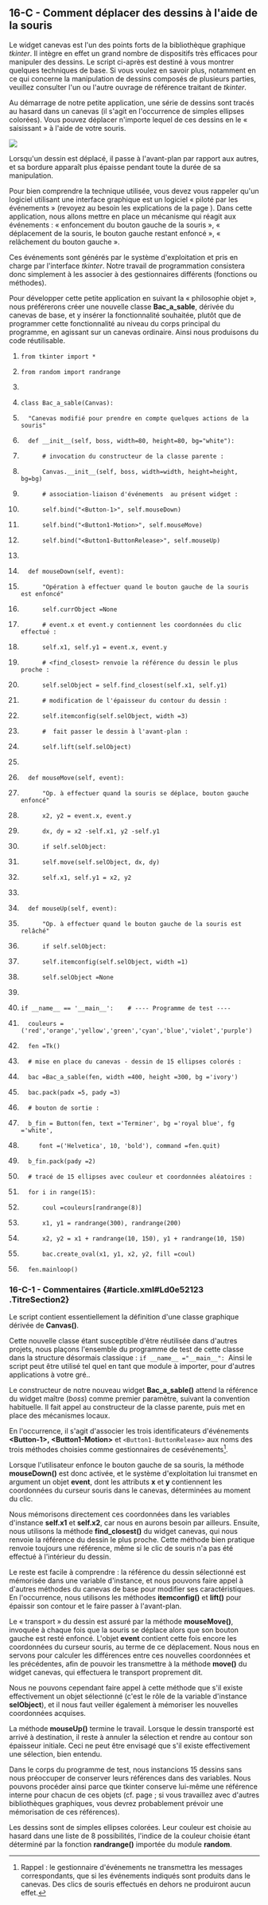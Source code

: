 ## 16-C - Comment déplacer des dessins à l'aide de la souris

Le widget canevas est l'un des points forts de la bibliothèque graphique
*tkinter*. Il intègre en effet un grand nombre de dispositifs très
efficaces pour manipuler des dessins. Le script ci-après est destiné à
vous montrer quelques techniques de base. Si vous voulez en savoir plus,
notamment en ce qui concerne la manipulation de dessins composés de
plusieurs parties, veuillez consulter l'un ou l'autre ouvrage de
référence traitant de *tkinter*.

Au démarrage de notre petite application, une série de dessins sont
tracés au hasard dans un canevas (il s'agit en l'occurrence de simples
ellipses colorées). Vous pouvez déplacer n'importe lequel de ces dessins
en le « saisissant » à l'aide de votre souris.



![](images/image49.png)



Lorsqu'un dessin est déplacé, il passe à l'avant-plan par rapport aux
autres, et sa bordure apparaît plus épaisse pendant toute la durée de sa
manipulation.

Pour bien comprendre la technique utilisée, vous devez vous rappeler
qu'un logiciel utilisant une interface graphique est un logiciel «
piloté par les événements » (revoyez au besoin les explications de la
page ). Dans cette application, nous allons mettre en place un mécanisme
qui réagit aux événements : « enfoncement du bouton gauche de la souris
», « déplacement de la souris, le bouton gauche restant enfoncé », «
relâchement du bouton gauche ».

Ces événements sont générés par le système d'exploitation et pris en
charge par l'interface *tkinter*. Notre travail de programmation
consistera donc simplement à les associer à des gestionnaires différents
(fonctions ou méthodes).

Pour développer cette petite application en suivant la « philosophie
objet », nous préférerons créer une nouvelle classe **Bac\_a\_sable**,
dérivée du canevas de base, et y insérer la fonctionnalité souhaitée,
plutôt que de programmer cette fonctionnalité au niveau du corps
principal du programme, en agissant sur un canevas ordinaire. Ainsi nous
produisons du code réutilisable.



1.  ``` {.LignePreCode}
    from tkinter import * 
    ```

2.  ``` {.LignePreCode}
    from random import randrange 
    ```

3.  ``` {.LignePreCode}
      
    ```

4.  ``` {.LignePreCode}
    class Bac_a_sable(Canvas): 
    ```

5.  ``` {.LignePreCode}
      "Canevas modifié pour prendre en compte quelques actions de la souris" 
    ```

6.  ``` {.LignePreCode}
      def __init__(self, boss, width=80, height=80, bg="white"): 
    ```

7.  ``` {.LignePreCode}
          # invocation du constructeur de la classe parente : 
    ```

8.  ``` {.LignePreCode}
          Canvas.__init__(self, boss, width=width, height=height, bg=bg) 
    ```

9.  ``` {.LignePreCode}
          # association-liaison d'événements  au présent widget : 
    ```

10. ``` {.LignePreCode}
          self.bind("<Button-1>", self.mouseDown) 
    ```

11. ``` {.LignePreCode}
          self.bind("<Button1-Motion>", self.mouseMove) 
    ```

12. ``` {.LignePreCode}
          self.bind("<Button1-ButtonRelease>", self.mouseUp) 
    ```

13. ``` {.LignePreCode}
      
    ```

14. ``` {.LignePreCode}
      def mouseDown(self, event): 
    ```

15. ``` {.LignePreCode}
          "Opération à effectuer quand le bouton gauche de la souris est enfoncé" 
    ```

16. ``` {.LignePreCode}
          self.currObject =None 
    ```

17. ``` {.LignePreCode}
          # event.x et event.y contiennent les coordonnées du clic effectué : 
    ```

18. ``` {.LignePreCode}
          self.x1, self.y1 = event.x, event.y 
    ```

19. ``` {.LignePreCode}
          # <find_closest> renvoie la référence du dessin le plus proche : 
    ```

20. ``` {.LignePreCode}
          self.selObject = self.find_closest(self.x1, self.y1) 
    ```

21. ``` {.LignePreCode}
          # modification de l'épaisseur du contour du dessin : 
    ```

22. ``` {.LignePreCode}
          self.itemconfig(self.selObject, width =3) 
    ```

23. ``` {.LignePreCode}
          #  fait passer le dessin à l'avant-plan : 
    ```

24. ``` {.LignePreCode}
          self.lift(self.selObject) 
    ```

25. ``` {.LignePreCode}
      
    ```

26. ``` {.LignePreCode}
      def mouseMove(self, event): 
    ```

27. ``` {.LignePreCode}
          "Op. à effectuer quand la souris se déplace, bouton gauche enfoncé" 
    ```

28. ``` {.LignePreCode}
          x2, y2 = event.x, event.y 
    ```

29. ``` {.LignePreCode}
          dx, dy = x2 -self.x1, y2 -self.y1 
    ```

30. ``` {.LignePreCode}
          if self.selObject: 
    ```

31. ``` {.LignePreCode}
          self.move(self.selObject, dx, dy) 
    ```

32. ``` {.LignePreCode}
          self.x1, self.y1 = x2, y2 
    ```

33. ``` {.LignePreCode}
      
    ```

34. ``` {.LignePreCode}
      def mouseUp(self, event): 
    ```

35. ``` {.LignePreCode}
          "Op. à effectuer quand le bouton gauche de la souris est relâché" 
    ```

36. ``` {.LignePreCode}
          if self.selObject: 
    ```

37. ``` {.LignePreCode}
          self.itemconfig(self.selObject, width =1) 
    ```

38. ``` {.LignePreCode}
          self.selObject =None 
    ```

39. ``` {.LignePreCode}
      
    ```

40. ``` {.LignePreCode}
    if __name__ == '__main__':    # ---- Programme de test ---- 
    ```

41. ``` {.LignePreCode}
      couleurs =('red','orange','yellow','green','cyan','blue','violet','purple') 
    ```

42. ``` {.LignePreCode}
      fen =Tk() 
    ```

43. ``` {.LignePreCode}
      # mise en place du canevas - dessin de 15 ellipses colorés : 
    ```

44. ``` {.LignePreCode}
      bac =Bac_a_sable(fen, width =400, height =300, bg ='ivory') 
    ```

45. ``` {.LignePreCode}
      bac.pack(padx =5, pady =3) 
    ```

46. ``` {.LignePreCode}
      # bouton de sortie : 
    ```

47. ``` {.LignePreCode}
      b_fin = Button(fen, text ='Terminer', bg ='royal blue', fg ='white', 
    ```

48. ``` {.LignePreCode}
    	 font =('Helvetica', 10, 'bold'), command =fen.quit) 
    ```

49. ``` {.LignePreCode}
      b_fin.pack(pady =2) 
    ```

50. ``` {.LignePreCode}
      # tracé de 15 ellipses avec couleur et coordonnées aléatoires : 
    ```

51. ``` {.LignePreCode}
      for i in range(15): 
    ```

52. ``` {.LignePreCode}
          coul =couleurs[randrange(8)] 
    ```

53. ``` {.LignePreCode}
          x1, y1 = randrange(300), randrange(200) 
    ```

54. ``` {.LignePreCode}
          x2, y2 = x1 + randrange(10, 150), y1 + randrange(10, 150) 
    ```

55. ``` {.LignePreCode}
          bac.create_oval(x1, y1, x2, y2, fill =coul) 
    ```

56. ``` {.LignePreCode}
      fen.mainloop() 
    ```



### 16-C-1 - Commentaires {#article.xml#Ld0e52123 .TitreSection2}

Le script contient essentiellement la définition d'une classe graphique
dérivée de **Canvas()**.

Cette nouvelle classe étant susceptible d'être réutilisée dans d'autres
projets, nous plaçons l'ensemble du programme de test de cette classe
dans la structure désormais classique : `if __name__ ="__main__": `Ainsi
le script peut être utilisé tel quel en tant que module à importer, pour
d'autres applications à votre gré..

Le constructeur de notre nouveau widget **Bac\_a\_sable()** attend la
référence du widget maître (*boss*) comme premier paramètre, suivant la
convention habituelle. Il fait appel au constructeur de la classe
parente, puis met en place des mécanismes locaux.

En l'occurrence, il s'agit d'associer les trois identificateurs
d'événements **\<Button-1\>,
\<Button1-Motion\>** et `<Button1-ButtonRelease>` aux noms des
trois méthodes choisies comme gestionnaires de cesévénements[^note_80].

Lorsque l'utilisateur enfonce le bouton gauche de sa souris, la méthode
**mouseDown()** est donc activée, et le système d'exploitation lui
transmet en argument un objet **event**, dont les attributs **x** et
**y** contiennent les coordonnées du curseur souris dans le canevas,
déterminées au moment du clic.

Nous mémorisons directement ces coordonnées dans les variables
d'instance **self.x1** et **self.x2**, car nous en aurons besoin par
ailleurs. Ensuite, nous utilisons la méthode **find\_closest()** du
widget canevas, qui nous renvoie la référence du dessin le plus proche.
Cette méthode bien pratique renvoie toujours une référence, même si le
clic de souris n'a pas été effectué à l'intérieur du dessin.

Le reste est facile à comprendre : la référence du dessin sélectionné
est mémorisée dans une variable d'instance, et nous pouvons faire appel
à d'autres méthodes du canevas de base pour modifier ses
caractéristiques. En l'occurrence, nous utilisons les méthodes
**itemconfig()** et **lift()** pour épaissir son contour et le faire
passer à l'avant-plan.

Le « transport » du dessin est assuré par la méthode **mouseMove()**,
invoquée à chaque fois que la souris se déplace alors que son bouton
gauche est resté enfoncé. L'objet **event** contient cette fois encore
les coordonnées du curseur souris, au terme de ce déplacement. Nous nous
en servons pour calculer les différences entre ces nouvelles coordonnées
et les précédentes, afin de pouvoir les transmettre à la méthode
**move()** du widget canevas, qui effectuera le transport proprement
dit.

Nous ne pouvons cependant faire appel à cette méthode que s'il existe
effectivement un objet sélectionné (c'est le rôle de la variable
d'instance **selObject**), et il nous faut veiller également à mémoriser
les nouvelles coordonnées acquises.

La méthode **mouseUp()** termine le travail. Lorsque le dessin
transporté est arrivé à destination, il reste à annuler la sélection et
rendre au contour son épaisseur initiale. Ceci ne peut être envisagé que
s'il existe effectivement une sélection, bien entendu.

Dans le corps du programme de test, nous instancions 15 dessins sans
nous préoccuper de conserver leurs références dans des variables. Nous
pouvons procéder ainsi parce que tkinter conserve lui-même une référence
interne pour chacun de ces objets (cf. page ; si vous travaillez avec
d'autres bibliothèques graphiques, vous devrez probablement prévoir une
mémorisation de ces références).

Les dessins sont de simples ellipses colorées. Leur couleur est choisie
au hasard dans une liste de 8 possibilités, l'indice de la couleur
choisie étant déterminé par la fonction **randrange()** importée du
module **random**.


[^note_80]: Rappel : le gestionnaire d'événements ne transmettra les messages correspondants, que si les événements indiqués sont produits dans le canevas. Des clics de souris effectués en dehors ne produiront aucun effet.
